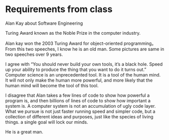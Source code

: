 # Requirements from class

Alan Kay about Software Engineering


Turing Award known as the Noble Prize in the computer industry. 

Alan kay won the 2003 Turing Award for object-oriented programming。
From this two speeches, I know he is an old man. Some pictures are same in two speeches over 9 years.


I agree with “You should never build your own tools, it’s a black hole. Speed up your ability to produce the thing that you want to do it turns out.” Computer science is an unprecedented tool. It is a tool of the human mind. It will not only make the human more powerful, and more likely that the human mind will become the tool of this tool.


I disagree that Alan takes a few lines of code to show how powerful a program is, and then billions of lines of code to show how important a system is. A computer system is not an accumulation of ugly code layer. What we pursue is not just faster running speed and simpler code, but a collection of different ideas and purposes, just like the species of living things. a single goal will lock our minds.

He is a great man.



